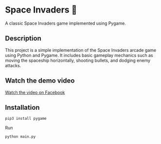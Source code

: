 # Space Invaders 🚀

A classic Space Invaders game implemented using Pygame.

## Description

This project is a simple implementation of the Space Invaders arcade game using Python and Pygame. It includes basic gameplay mechanics such as moving the spaceship horizontally, shooting bullets, and dodging enemy attacks.

## Watch the demo video

[Watch the video on Facebook](https://www.facebook.com/share/v/ZjGwk5h4G9SAjZEx/)


## Installation

```bash
pip3 install pygame

```

Run 

```
python main.py
```
